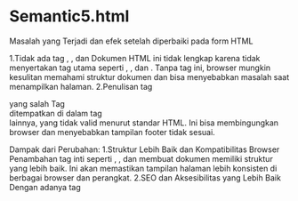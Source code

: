 # Semantic5.html
Masalah yang Terjadi dan efek setelah diperbaiki pada form HTML
 
1.Tidak ada tag <html>, <head>, dan <body>
Dokumen HTML ini tidak lengkap karena tidak menyertakan tag utama seperti <html>, <head>, dan <body>. Tanpa tag ini, browser mungkin kesulitan memahami struktur dokumen dan bisa menyebabkan masalah saat menampilkan halaman.
2.Penulisan tag <footer> yang salah
Tag <footer> ditempatkan di dalam tag <footer> lainnya, yang tidak valid menurut standar HTML. Ini bisa membingungkan browser dan menyebabkan tampilan footer tidak sesuai.

Dampak dari Perubahan:
1.Struktur Lebih Baik dan Kompatibilitas Browser
Penambahan tag inti seperti <html>, <head>, dan <body> membuat dokumen memiliki struktur yang lebih baik. Ini akan memastikan tampilan halaman lebih konsisten di berbagai browser dan perangkat.
2.SEO dan Aksesibilitas yang Lebih Baik
Dengan adanya tag <title> dan <meta>, halaman ini akan lebih ramah SEO (Search Engine Optimization) dan lebih mudah diakses oleh pengguna dengan kebutuhan khusus, seperti mereka yang menggunakan screen reader.
3.Responsif di Berbagai Perangkat
Tag <meta name="viewport"> membuat halaman dapat menyesuaikan dengan ukuran layar yang berbeda, terutama pada perangkat mobile, sehingga pengalaman pengguna lebih baik.
4.Mencegah Kesalahan Tampilan
Dengan memperbaiki masalah struktur seperti tag <footer> yang ganda, ini akan mengurangi kemungkinan terjadinya kesalahan tampilan atau bug di browser.



perbedaan dan efek setelah di perbaiki pada form CSS

Perbedaan Utama:
1.Urutan Deklarasi CSS:
-Kode Awal: Semua aturan CSS untuk masing-masing elemen (nav, header, section, footer) ditulis sebelum deklarasi aturan untuk elemen body.
-Kode Setelah Diubah: Urutan penulisan berubah, di mana deklarasi untuk elemen body dan elemen umum seperti header, nav, section, dan footer dipindahkan ke bawah.
2.Tata Letak & Struktur:
Tidak ada perubahan signifikan dalam tata letak, grid-area, atau ukuran grid di antara dua versi kode. Perubahan hanya ada pada urutan penulisan blok kode, namun tidak mengubah perilaku secara fungsional.

Efek dari Perubahan:
1. Perubahan Urutan Tidak Mempengaruhi Fungsionalitas:
Secara teknis, urutan penulisan dalam CSS tidak berpengaruh pada cara browser membaca dan menerapkan gaya, selama tidak ada konflik antar aturan. Dalam kedua versi kode, semua aturan CSS diterapkan sama, sehingga tidak ada efek signifikan dalam tampilan halaman dari segi visual.
2. Pengelompokan Kode:
Kode yang diubah mengelompokkan aturan untuk body dan padding elemen (header, nav, section, footer) ke bagian awal, sehingga mungkin lebih mudah dibaca atau dikelola karena aturan umum ditulis di awal. Ini membuat kode sedikit lebih terorganisir.
3. Efisiensi dalam Pengelolaan:
Dalam proyek besar, urutan penulisan dapat membantu menjaga konsistensi dan organisasi kode, terutama ketika ada banyak aturan CSS. Dalam kasus ini, menempatkan aturan umum di bagian awal bisa membantu membuat kode lebih bersih dan terstruktur.
